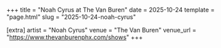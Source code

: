 +++
title = "Noah Cyrus at The Van Buren"
date = 2025-10-24
template = "page.html"
slug = "2025-10-24-noah-cyrus"

[extra]
artist = "Noah Cyrus"
venue = "The Van Buren"
venue_url = "https://www.thevanburenphx.com/shows"
+++
